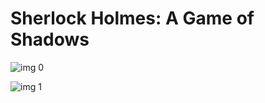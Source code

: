# Sherlock Holmes: A Game of Shadows

![img 0](https://i.imgur.com/o2tG0x9.jpg)

![img 1](https://i.imgur.com/8Og9bSm.jpg)

